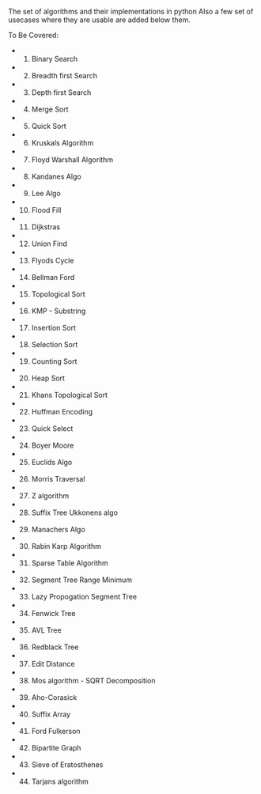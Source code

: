 

The set of algorithms and their implementations in python
Also a few set of usecases where they are usable are added below them.


To Be Covered:
 - 1.  Binary Search
 - 2.  Breadth first Search
 - 3.  Depth first Search
 - 4.  Merge Sort
 - 5.  Quick Sort
 - 6.  Kruskals Algorithm
 - 7.  Floyd Warshall Algorithm
 - 8.  Kandanes Algo
 - 9.  Lee Algo
 - 10. Flood Fill
 - 11. Dijkstras
 - 12. Union Find
 - 13. Flyods Cycle
 - 14. Bellman Ford 
 - 15. Topological Sort
 - 16. KMP - Substring
 - 17. Insertion Sort
 - 18. Selection Sort
 - 19. Counting Sort
 - 20. Heap Sort
 - 21. Khans Topological Sort
 - 22. Huffman Encoding
 - 23. Quick Select
 - 24. Boyer Moore
 - 25. Euclids Algo
 - 26. Morris Traversal
 - 27. Z algorithm
 - 28. Suffix Tree Ukkonens algo
 - 29. Manachers Algo
 - 30. Rabin Karp Algorithm
 - 31. Sparse Table Algorithm
 - 32. Segment Tree Range Minimum
 - 33. Lazy Propogation Segment Tree
 - 34. Fenwick Tree
 - 35. AVL Tree
 - 36. Redblack Tree
 - 37. Edit Distance
 - 38. Mos algorithm - SQRT Decomposition
 - 39. Aho-Corasick 
 - 40. Suffix Array
 - 41. Ford Fulkerson
 - 42. Bipartite Graph
 - 43. Sieve of Eratosthenes
 - 44. Tarjans algorithm